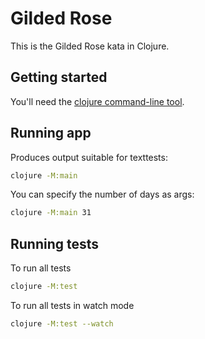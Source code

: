 # Gilded Rose

This is the Gilded Rose kata in Clojure.

## Getting started

You'll need the [clojure command-line tool](https://clojure.org/guides/install_clojure).

## Running app

Produces output suitable for texttests:

```sh
clojure -M:main
```

You can specify the number of days as args:
```sh
clojure -M:main 31
```

## Running tests

To run all tests

```sh
clojure -M:test
```

To run all tests in watch mode

```sh
clojure -M:test --watch
```
